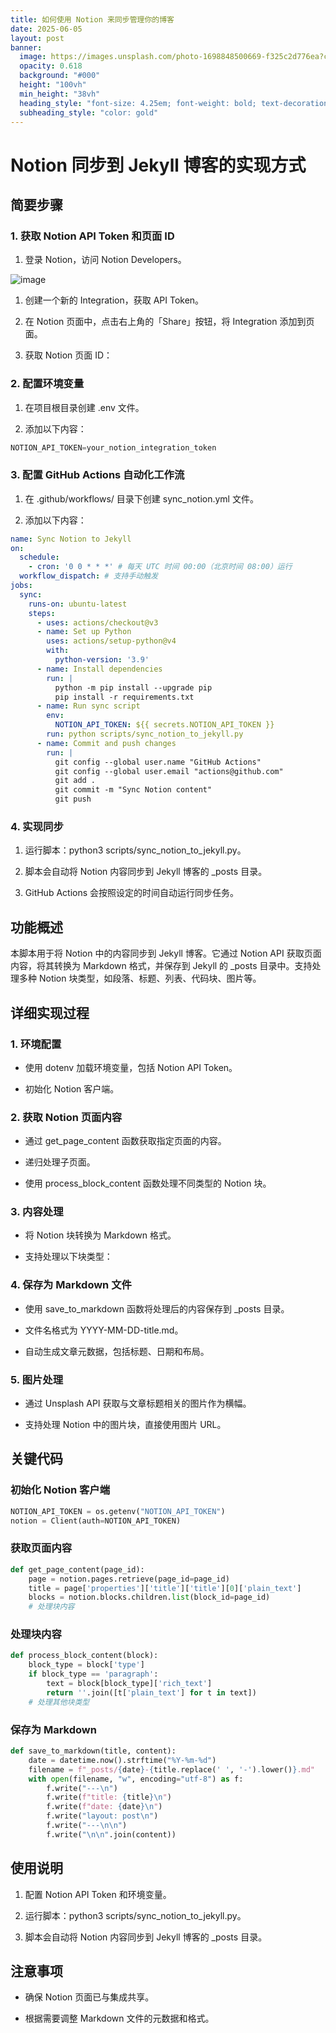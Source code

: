 ```yaml
---
title: 如何使用 Notion 来同步管理你的博客
date: 2025-06-05
layout: post
banner:
  image: https://images.unsplash.com/photo-1698848500669-f325c2d776ea?crop=entropy&cs=tinysrgb&fit=max&fm=jpg&ixid=M3w2OTIwMzJ8MHwxfHJhbmRvbXx8fHx8fHx8fDE3NDkxMTIxNDh8&ixlib=rb-4.1.0&q=80&w=1080
  opacity: 0.618
  background: "#000"
  height: "100vh"
  min_height: "38vh"
  heading_style: "font-size: 4.25em; font-weight: bold; text-decoration: underline"
  subheading_style: "color: gold"
---
```


# Notion 同步到 Jekyll 博客的实现方式

## 简要步骤

### 1. 获取 Notion API Token 和页面 ID

1. 登录 Notion，访问 Notion Developers。

![image](https://prod-files-secure.s3.us-west-2.amazonaws.com/a7a0cc5a-89b9-4cda-8686-1fba0ca52f40/d19c1afe-dea5-4312-9333-786b0ba83054/image.png?X-Amz-Algorithm=AWS4-HMAC-SHA256&X-Amz-Content-Sha256=UNSIGNED-PAYLOAD&X-Amz-Credential=ASIAZI2LB466Q6J6DJI2%2F20250605%2Fus-west-2%2Fs3%2Faws4_request&X-Amz-Date=20250605T082908Z&X-Amz-Expires=3600&X-Amz-Security-Token=IQoJb3JpZ2luX2VjEGgaCXVzLXdlc3QtMiJGMEQCIFVyTHfl8lVhqo8LV2qn%2FBsRAFTDfoGcwopmvSc3XH%2FTAiAcVNDJtcdRHZAhw%2BZUm1zvsTW6K953GZStZgEUDf3AdSr%2FAwhAEAAaDDYzNzQyMzE4MzgwNSIMBOyNmR4gC%2Fprn1tUKtwDNl7sMv8CE6nHXqYv75jx6Mxv0C2cnyxDRDsddD7f%2B6GhGCJ0LkdItg%2BpbazIT5AiY7oBZ%2FfaFe26CD%2B2cvWudBDxP15HAVv%2FAK0LdRMGWuFh9LKqxEA2bcNQ7moHSwGjncKowOTza6EUmA5sIyAgzkjHhMHxdNvrdxO%2Bc%2FPXhZ%2B21%2FhBLlQgvvAw2mqxXhj7FRoLrsJbjFVLz6ufwLVUySDX%2FFZo5mwe%2FaUVcfhgrKp%2BAcEboKTxbhoOgmCsV8%2BjM819UoiRSSXCBit6iQKj%2BOk6U3SgaZfbcU7MdaTkvP%2Fhp%2BTU6AR8IKIg1Fc7XooXd7SJgvTkYiW%2F4GAaKaI%2Bo7IsFBExHza41Q7UMPZuyRZL%2F765%2FtAS1a8WTClm3maZe9YWGvRz84UHUfdH9jxvXga6g8BrIDBS6uT%2FbWwos0FSyz%2FInTbCfDxmhIKXU%2BARpALvKXDtgWMjWDuPwGebgGqC5CJCSqCzo1TsqmpE2NmLjwj2vadF03nkLUUpLpSRLmSlXPiPd99BvZClUm75s%2BuBk0MqK8gpKGOYq8n8cd7pzuriXAHXfHiIcxTpAA679%2BkioXhyLRQpwvYZsfyWOedQkpKpDV182LGSEkAzjrOxbdPhp%2BFgTTd1fs4wzoqFwgY6pgGuDkRgDTPQGXaxJ%2FeenbSKmstJ%2B3RX9q5iCUOTXvLGwO8Pqa1EhrLe8YH2q7tNeuwGQLKP1H4KxkObRHxFPIXKsJzXgQNswZowEeJTfkIXw3d9wHkKIvLIfuY%2FHN2X7i2aL9GIZP5xVSudpy6GXe0BLV1Z%2BTzA8dpKr4Xd3w48JW8Htob%2BRTIyjhVRhHLRsQohhcj%2B5fQLqTUl7JiFYj4MqijuB4w6&X-Amz-Signature=98f912c107361649f32f090dc6585d0065130317235b8144c11ed2b451d1c52c&X-Amz-SignedHeaders=host&x-id=GetObject)

1. 创建一个新的 Integration，获取 API Token。

1. 在 Notion 页面中，点击右上角的「Share」按钮，将 Integration 添加到页面。

1. 获取 Notion 页面 ID：


### 2. 配置环境变量

1. 在项目根目录创建 .env 文件。

1. 添加以下内容：

```javascript
NOTION_API_TOKEN=your_notion_integration_token
```

### 3. 配置 GitHub Actions 自动化工作流

1. 在 .github/workflows/ 目录下创建 sync_notion.yml 文件。

1. 添加以下内容：

```yaml
name: Sync Notion to Jekyll
on:
  schedule:
    - cron: '0 0 * * *' # 每天 UTC 时间 00:00（北京时间 08:00）运行
  workflow_dispatch: # 支持手动触发
jobs:
  sync:
    runs-on: ubuntu-latest
    steps:
      - uses: actions/checkout@v3
      - name: Set up Python
        uses: actions/setup-python@v4
        with:
          python-version: '3.9'
      - name: Install dependencies
        run: |
          python -m pip install --upgrade pip
          pip install -r requirements.txt
      - name: Run sync script
        env:
          NOTION_API_TOKEN: ${{ secrets.NOTION_API_TOKEN }}
        run: python scripts/sync_notion_to_jekyll.py
      - name: Commit and push changes
        run: |
          git config --global user.name "GitHub Actions"
          git config --global user.email "actions@github.com"
          git add .
          git commit -m "Sync Notion content"
          git push
```

### 4. 实现同步

1. 运行脚本：python3 scripts/sync_notion_to_jekyll.py。

1. 脚本会自动将 Notion 内容同步到 Jekyll 博客的 _posts 目录。

1. GitHub Actions 会按照设定的时间自动运行同步任务。

## 功能概述

本脚本用于将 Notion 中的内容同步到 Jekyll 博客。它通过 Notion API 获取页面内容，将其转换为 Markdown 格式，并保存到 Jekyll 的 _posts 目录中。支持处理多种 Notion 块类型，如段落、标题、列表、代码块、图片等。

## 详细实现过程

### 1. 环境配置

- 使用 dotenv 加载环境变量，包括 Notion API Token。

- 初始化 Notion 客户端。

### 2. 获取 Notion 页面内容

- 通过 get_page_content 函数获取指定页面的内容。

- 递归处理子页面。

- 使用 process_block_content 函数处理不同类型的 Notion 块。

### 3. 内容处理

- 将 Notion 块转换为 Markdown 格式。

- 支持处理以下块类型：


### 4. 保存为 Markdown 文件

- 使用 save_to_markdown 函数将处理后的内容保存到 _posts 目录。

- 文件名格式为 YYYY-MM-DD-title.md。

- 自动生成文章元数据，包括标题、日期和布局。

### 5. 图片处理

- 通过 Unsplash API 获取与文章标题相关的图片作为横幅。

- 支持处理 Notion 中的图片块，直接使用图片 URL。

## 关键代码

### 初始化 Notion 客户端

```python
NOTION_API_TOKEN = os.getenv("NOTION_API_TOKEN")
notion = Client(auth=NOTION_API_TOKEN)
```

### 获取页面内容

```python
def get_page_content(page_id):
    page = notion.pages.retrieve(page_id=page_id)
    title = page['properties']['title']['title'][0]['plain_text']
    blocks = notion.blocks.children.list(block_id=page_id)
    # 处理块内容
```

### 处理块内容

```python
def process_block_content(block):
    block_type = block['type']
    if block_type == 'paragraph':
        text = block[block_type]['rich_text']
        return ''.join([t['plain_text'] for t in text])
    # 处理其他块类型
```

### 保存为 Markdown

```python
def save_to_markdown(title, content):
    date = datetime.now().strftime("%Y-%m-%d")
    filename = f"_posts/{date}-{title.replace(' ', '-').lower()}.md"
    with open(filename, "w", encoding="utf-8") as f:
        f.write("---\n")
        f.write(f"title: {title}\n")
        f.write(f"date: {date}\n")
        f.write("layout: post\n")
        f.write("---\n\n")
        f.write("\n\n".join(content))
```

## 使用说明

1. 配置 Notion API Token 和环境变量。

1. 运行脚本：python3 scripts/sync_notion_to_jekyll.py。

1. 脚本会自动将 Notion 内容同步到 Jekyll 博客的 _posts 目录。

## 注意事项

- 确保 Notion 页面已与集成共享。

- 根据需要调整 Markdown 文件的元数据和格式。